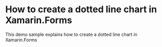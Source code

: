 # How to create a dotted line chart in Xamarin.Forms
This demo sample explains how to create a dotted line chart in Xamarin.Forms
